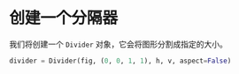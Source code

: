 # 创建一个分隔器

我们将创建一个 `Divider` 对象，它会将图形分割成指定的大小。

```python
divider = Divider(fig, (0, 0, 1, 1), h, v, aspect=False)
```
